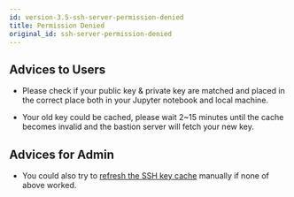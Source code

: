 ```yaml
---
id: version-3.5-ssh-server-permission-denied
title: Permission Denied
original_id: ssh-server-permission-denied
---
```


## Advices to Users

- Please check if your public key & private key are matched and placed in the correct place both in your Jupyter notebook and local machine.

- Your old key could be cached, please wait 2~15 minutes until the cache becomes invalid and the bastion server will fetch your new key.

## Advices for Admin

- You could also try to [refresh the SSH key cache](../getting_started/configure-ssh-server#how-do-i-refresh-the-ssh-key-cache-manually) manually if none of above worked.
